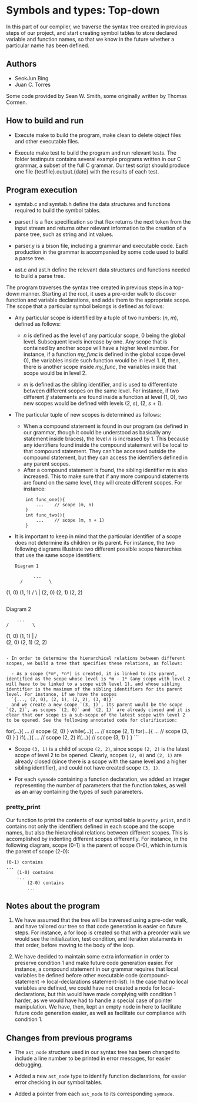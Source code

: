 # Symbols and types: Top-down

In this part of our compiler, we traverse the syntax tree created in previous steps of our project, and start creating symbol tables to store declared variable and function names, so that we know in the future whether a particular name has been defined.

## Authors
- SeokJun Bing
- Juan C. Torres

Some code provided by Sean W. Smith, some originally written by Thomas Cormen.

## How to build and run

- Execute make to build the program, make clean to delete object files and other executable files.

- Execute make test to build the program and run relevant tests. The folder testinputs contains several example programs written in our C grammar, a subset of the full C grammar. Our test script should produce one file {testfile}.output.{date} with the results of each test.

## Program execution

- symtab.c and symtab.h define the data structures and functions required to build the symbol tables.

- parser.l is a flex specification so that flex returns the next token from the input stream and returns other relevant information to the creation of a parse tree, such as string and int values.

- parser.y is a bison file, including a grammar and executable code. Each production in the grammar is accompanied by some code used to build a parse tree.

- ast.c and ast.h define the relevant data structures and functions needed to build a parse tree.


The program traverses the syntax tree created in previous steps in a top-down manner. Starting at the root, it uses a pre-order walk to discover function and variable declarations, and adds them to the appropriate scope. The scope that a particular symbol belongs is defined as follows:

- Any particular scope is identified by a tuple of two numbers: (*n*, *m*), defined as follows:
	- *n* is defined as the level of any particular scope, 0 being the global level. Subsequent levels increase by one. Any scope that is contained by another scope will have a higher level number. For instance, if a function *my_func* is defined in the global scope (level 0), the variables inside such function would be in level 1. If, then, there is another scope inside *my_func*, the variables inside that scope would be in level 2.

	- *m* is defined as the sibling identifier, and is used to differentiate between different scopes on the same level. For instance, if two different *if* statements are found inside a function at level (1, 0), two new scopes would be defined with levels (2, *s*), (2, *s + 1*).


- The particular tuple of new scopes is determined as follows:

	- When a compound statement is found in our program (as defined in our grammar, though it could be understood as basically any statement inside braces), the level *n* is increased by 1. This because any identifiers found inside the compound statement will be local to that compound statement. They can't be accessed outside the compound statement, but they can access the identifiers defined in any parent scopes.
	- After a compound statement is found, the sibling identifier *m* is also increased. This to make sure that if any more compound statements are found on the same level, they will create different scopes. For instance:

	```
		int func_one(){
			...    // scope (m, n)
		}
		int func_two(){
			...    // scope (m, n + 1)
		}
	```

- It is important to keep in mind that the particular identifier of a scope does not determine its children or its parent. For instance, the two following diagrams illustrate two different possible scope hierarchies that use the same scope identifiers:
  ```
  Diagram 1

         ...
    /          \
 (1, 0)        (1, 1)
  /   \           |
(2, 0) (2, 1)    (2, 2)

  ```
  ```
  Diagram 2

        ...
    /         \     
(1, 0)      (1, 1)
   |         /     \
(2, 0)   (2, 1)  (2, 2)
```

- In order to determine the hierarchical relations between different scopes, we build a tree that specifies these relations, as follows:

  - As a scope (*m*, *n*) is created, it is linked to its parent, identified as the scope whose level is *m - 1* (any scope with level 2 will have to be linked to a scope with level 1), and whose sibling identifier is the maximum of the sibling identifiers for its parent level. For instance, if we have the scopes
  `{..., (2, 0), (2, 1), (2, 2), (3, 0)}`
  and we create a new scope `(3, 1)`, its parent would be the scope `(2, 2)`, as scopes `(2, 0)` and `(2, 1)` are already closed and it is clear that our scope is a sub-scope of the latest scope with level 2 to be opened. See the following annotated code for clarification:
  ```
  for(...){
       ...       // scope (2, 0)
  }
  while(...){
       ...       // scope (2, 1)
       for(...){
          ...    // scope (3, 0)
        }
  }
  if(...){
       ...      // scope (2, 2)
       if(...){ // scope (3, 1)
       }
  }
    ```

  - Scope `(3, 1)` is a child of scope `(2, 2)`, since scope `(2, 2)` is the latest scope of level 2 to be opened. Clearly, scopes `(2, 0)` and `(2, 1)` are already closed (since there is a scope with the same level and a higher sibling identifier), and could not have created scope `(3, 1)`.

- For each `symnode` containing a function declaration, we added an integer representing the number of parameters that the function takes, as well as an array containing the types of such parameters.

### pretty_print

Our function to print the contents of our symbol table is `pretty_print`, and it contains not only the identifiers defined in each scope and the scope names,  but also the hierarchical relations between different scopes. This is accomplished by indenting different scopes differently. For instance, in the following diagram, scope (0-1) is the parent of scope (1-0), which in turn is the parent of scope (2-0):

```
(0-1) contains
...
    (1-0) contains
    ...
        (2-0) contains
        ...
```


## Notes about the program

1. We have assumed that the tree will be traversed using a pre-oder walk, and have tailored our tree so that code generation is easier on future steps. For instance, a for loop is created so that with a preorder walk we would see the initialization, test condition, and iteration stataments in that order, before moving to the body of the loop.

2. We have decided to maintain some extra information in order to preserve condition 1 and make future code generation easier. For instance, a compound statement in our grammar requires that local variables be defined before other executable code (compound-statement -> local-declarations statement-list). In the case that no local variables are defined, we could have not created a node for local-declarations, but this would have made complying with condition 1 harder, as we would have had to handle a special case of pointer manipulation. We have, then, kept an empty node in here to facilitate future code generation easier, as well as facilitate our compliance with condition 1.

## Changes from previous programs


- The `ast_node` structure used in our syntax tree has been changed to include a line number to be printed in error messages, for easier debugging.

- Added a new `ast_node` type to identify function declarations, for easier error checking in our symbol tables.

- Added a pointer from each `ast_node` to its corresponding `symnode`.
